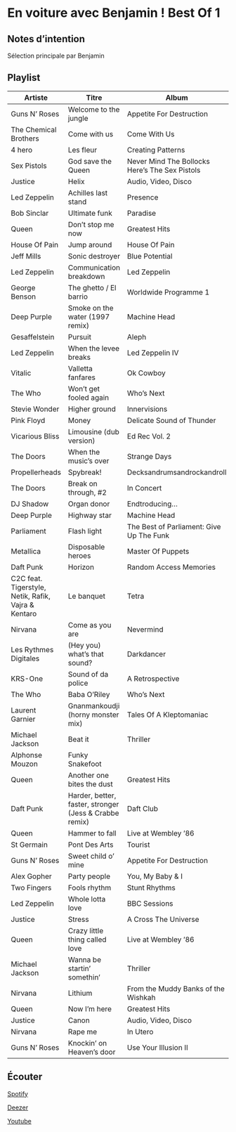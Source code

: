 # En voiture avec Benjamin ! Best Of 1

## Notes d’intention

Sélection principale par Benjamin

## Playlist

| Artiste                                             | Titre                                                  | Album                                          | Manquant |
|-----------------------------------------------------|--------------------------------------------------------|------------------------------------------------|----------|
| Guns N’ Roses                                       | Welcome to the jungle                                  | Appetite For Destruction                       |          |
| The Chemical Brothers                               | Come with us                                           | Come With Us                                   |          |
| 4 hero                                              | Les fleur                                              | Creating Patterns                              |          |
| Sex Pistols                                         | God save the Queen                                     | Never Mind The Bollocks Here’s The Sex Pistols |          |
| Justice                                             | Helix                                                  | Audio, Video, Disco                            |          |
| Led Zeppelin                                        | Achilles last stand                                    | Presence                                       |          |
| Bob Sinclar                                         | Ultimate funk                                          | Paradise                                       |          |
| Queen                                               | Don’t stop me now                                      | Greatest Hits                                  |          |
| House Of Pain                                       | Jump around                                            | House Of Pain                                  |          |
| Jeff Mills                                          | Sonic destroyer                                        | Blue Potential                                 |          |
| Led Zeppelin                                        | Communication breakdown                                | Led Zeppelin                                   |          |
| George Benson                                       | The ghetto / El barrio                                 | Worldwide Programme 1                          |          |
| Deep Purple                                         | Smoke on the water (1997 remix)                        | Machine Head                                   |          |
| Gesaffelstein                                       | Pursuit                                                | Aleph                                          |          |
| Led Zeppelin                                        | When the levee breaks                                  | Led Zeppelin IV                                |          |
| Vitalic                                             | Valletta fanfares                                      | Ok Cowboy                                      |          |
| The Who                                             | Won’t get fooled again                                 | Who’s Next                                     |          |
| Stevie Wonder                                       | Higher ground                                          | Innervisions                                   |          |
| Pink Floyd                                          | Money                                                  | Delicate Sound of Thunder                      |          |
| Vicarious Bliss                                     | Limousine (dub version)                                | Ed Rec Vol. 2                                  |          |
| The Doors                                           | When the music’s over                                  | Strange Days                                   |          |
| Propellerheads                                      | Spybreak!                                              | Decksandrumsandrockandroll                     |          |
| The Doors                                           | Break on through, #2                                   | In Concert                                     |          |
| DJ Shadow                                           | Organ donor                                            | Endtroducing…                                  |          |
| Deep Purple                                         | Highway star                                           | Machine Head                                   |          |
| Parliament                                          | Flash light                                            | The Best of Parliament: Give Up The Funk       |          |
| Metallica                                           | Disposable heroes                                      | Master Of Puppets                              |          |
| Daft Punk                                           | Horizon                                                | Random Access Memories                         | Ⓓ Ⓢ      |
| C2C feat. Tigerstyle, Netik, Rafik, Vajra & Kentaro | Le banquet                                             | Tetra                                          |          |
| Nirvana                                             | Come as you are                                        | Nevermind                                      |          |
| Les Rythmes Digitales                               | (Hey you) what’s that sound?                           | Darkdancer                                     |          |
| KRS-One                                             | Sound of da police                                     | A Retrospective                                |          |
| The Who                                             | Baba O’Riley                                           | Who’s Next                                     |          |
| Laurent Garnier                                     | Gnanmankoudji (horny monster mix)                      | Tales Of A Kleptomaniac                        |          |
| Michael Jackson                                     | Beat it                                                | Thriller                                       |          |
| Alphonse Mouzon                                     | Funky Snakefoot                                        |                                                |          |
| Queen                                               | Another one bites the dust                             | Greatest Hits                                  |          |
| Daft Punk                                           | Harder, better, faster, stronger (Jess & Crabbe remix) | Daft Club                                      |          |
| Queen                                               | Hammer to fall                                         | Live at Wembley ’86                            |          |
| St Germain                                          | Pont Des Arts                                          | Tourist                                        |          |
| Guns N’ Roses                                       | Sweet child o’ mine                                    | Appetite For Destruction                       |          |
| Alex Gopher                                         | Party people                                           | You, My Baby & I                               |          |
| Two Fingers                                         | Fools rhythm                                           | Stunt Rhythms                                  |          |
| Led Zeppelin                                        | Whole lotta love                                       | BBC Sessions                                   |          |
| Justice                                             | Stress                                                 | A Cross The Universe                           |          |
| Queen                                               | Crazy little thing called love                         | Live at Wembley ’86                            |          |
| Michael Jackson                                     | Wanna be startin’ somethin’                            | Thriller                                       |          |
| Nirvana                                             | Lithium                                                | From the Muddy Banks of the Wishkah            |          |
| Queen                                               | Now I’m here                                           | Greatest Hits                                  |          |
| Justice                                             | Canon                                                  | Audio, Video, Disco                            |          |
| Nirvana                                             | Rape me                                                | In Utero                                       |          |
| Guns N’ Roses                                       | Knockin’ on Heaven’s door                              | Use Your Illusion II                           |          |

## Écouter

[Spotify](https://open.spotify.com/playlist/6MstrPsU1qkKdwmIH4LA1k?si=Q5qrIibsQ7eT5NnxCCvoRA)

[Deezer](https://www.deezer.com/playlist/6026354604?utm_source=deezer&utm_content=playlist-6026354604&utm_term=2684091262_1559844516&utm_medium=web)

[Youtube](https://www.youtube.com/playlist?list=PLRBsABaibTyJ2L5yaANwTDkFvRre3Gz23)

